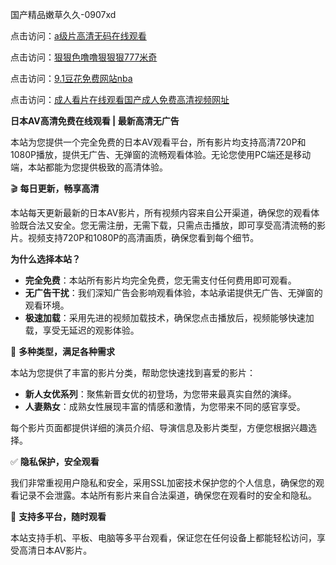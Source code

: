 国产精品嫩草久久-0907xd

点击访问：<a href="https://heiliaoxwd5i8.pages.dev">a级片高清无码在线观看</a>

点击访问：<a href="https://heiliaowt0d7p.pages.dev">狠狠色噜噜狠狠狠777米奇</a>

点击访问：<a href="https://heiliaoga6s9v.pages.dev">9.1豆花免费网站nba</a>

点击访问：<a href="https://heiliaoow5kzm.pages.dev">成人看片在线观看国产成人免费高清视频网址</a>

**日本AV高清免费在线观看 | 最新高清无广告**

本站为您提供一个完全免费的日本AV观看平台，所有影片均支持高清720P和1080P播放，提供无广告、无弹窗的流畅观看体验。无论您使用PC端还是移动端，本站都能为您提供极致的高清体验。

🎬 **每日更新，畅享高清**

本站每天更新最新的日本AV影片，所有视频内容来自公开渠道，确保您的观看体验既合法又安全。您无需注册，无需下载，只需点击播放，即可享受高清流畅的影片。视频支持720P和1080P的高清画质，确保您看到每个细节。

**为什么选择本站？**

- **完全免费**：本站所有影片均完全免费，您无需支付任何费用即可观看。
- **无广告干扰**：我们深知广告会影响观看体验，本站承诺提供无广告、无弹窗的观看环境。
- **极速加载**：采用先进的视频加载技术，确保您点击播放后，视频能够快速加载，享受无延迟的观影体验。

🧡 **多种类型，满足各种需求**

本站为您提供了丰富的影片分类，帮助您快速找到喜爱的影片：

- **新人女优系列**：聚焦新晋女优的初登场，为您带来最真实自然的演绎。
- **人妻熟女**：成熟女性展现丰富的情感和激情，为您带来不同的感官享受。

每个影片页面都提供详细的演员介绍、导演信息及影片类型，方便您根据兴趣选择。

✅ **隐私保护，安全观看**

我们非常重视用户隐私和安全，采用SSL加密技术保护您的个人信息，确保您的观看记录不会泄露。本站所有影片来自合法渠道，确保您在观看时的安全和隐私。

📱 **支持多平台，随时观看**

本站支持手机、平板、电脑等多平台观看，保证您在任何设备上都能轻松访问，享受高清日本AV影片。

<span style="display:none;">[Canonical link]( https://github.com/ad6602/45613 ）</span>
